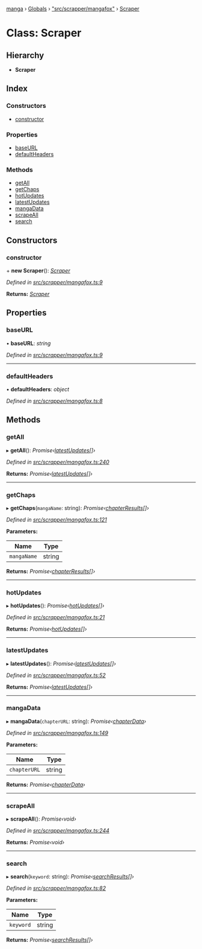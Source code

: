 [manga](../README.md) › [Globals](../globals.md) › ["src/scrapper/mangafox"](../modules/_src_scrapper_mangafox_.md) › [Scraper](_src_scrapper_mangafox_.scraper.md)

# Class: Scraper

## Hierarchy

* **Scraper**

## Index

### Constructors

* [constructor](_src_scrapper_mangafox_.scraper.md#constructor)

### Properties

* [baseURL](_src_scrapper_mangafox_.scraper.md#baseurl)
* [defaultHeaders](_src_scrapper_mangafox_.scraper.md#defaultheaders)

### Methods

* [getAll](_src_scrapper_mangafox_.scraper.md#getall)
* [getChaps](_src_scrapper_mangafox_.scraper.md#getchaps)
* [hotUpdates](_src_scrapper_mangafox_.scraper.md#hotupdates)
* [latestUpdates](_src_scrapper_mangafox_.scraper.md#latestupdates)
* [mangaData](_src_scrapper_mangafox_.scraper.md#mangadata)
* [scrapeAll](_src_scrapper_mangafox_.scraper.md#scrapeall)
* [search](_src_scrapper_mangafox_.scraper.md#search)

## Constructors

###  constructor

\+ **new Scraper**(): *[Scraper](_src_scrapper_mangafox_.scraper.md)*

*Defined in [src/scrapper/mangafox.ts:9](https://github.com/tushar1210/manga-node/blob/6ab85fc/src/scrapper/mangafox.ts#L9)*

**Returns:** *[Scraper](_src_scrapper_mangafox_.scraper.md)*

## Properties

###  baseURL

• **baseURL**: *string*

*Defined in [src/scrapper/mangafox.ts:9](https://github.com/tushar1210/manga-node/blob/6ab85fc/src/scrapper/mangafox.ts#L9)*

___

###  defaultHeaders

• **defaultHeaders**: *object*

*Defined in [src/scrapper/mangafox.ts:8](https://github.com/tushar1210/manga-node/blob/6ab85fc/src/scrapper/mangafox.ts#L8)*

## Methods

###  getAll

▸ **getAll**(): *Promise‹[latestUpdates](../interfaces/_src_interfaces_responses_main_.latestupdates.md)[]›*

*Defined in [src/scrapper/mangafox.ts:240](https://github.com/tushar1210/manga-node/blob/6ab85fc/src/scrapper/mangafox.ts#L240)*

**Returns:** *Promise‹[latestUpdates](../interfaces/_src_interfaces_responses_main_.latestupdates.md)[]›*

___

###  getChaps

▸ **getChaps**(`mangaName`: string): *Promise‹[chapterResults](../interfaces/_src_interfaces_responses_main_.chapterresults.md)[]›*

*Defined in [src/scrapper/mangafox.ts:121](https://github.com/tushar1210/manga-node/blob/6ab85fc/src/scrapper/mangafox.ts#L121)*

**Parameters:**

Name | Type |
------ | ------ |
`mangaName` | string |

**Returns:** *Promise‹[chapterResults](../interfaces/_src_interfaces_responses_main_.chapterresults.md)[]›*

___

###  hotUpdates

▸ **hotUpdates**(): *Promise‹[hotUpdates](../interfaces/_src_interfaces_responses_main_.hotupdates.md)[]›*

*Defined in [src/scrapper/mangafox.ts:21](https://github.com/tushar1210/manga-node/blob/6ab85fc/src/scrapper/mangafox.ts#L21)*

**Returns:** *Promise‹[hotUpdates](../interfaces/_src_interfaces_responses_main_.hotupdates.md)[]›*

___

###  latestUpdates

▸ **latestUpdates**(): *Promise‹[latestUpdates](../interfaces/_src_interfaces_responses_main_.latestupdates.md)[]›*

*Defined in [src/scrapper/mangafox.ts:52](https://github.com/tushar1210/manga-node/blob/6ab85fc/src/scrapper/mangafox.ts#L52)*

**Returns:** *Promise‹[latestUpdates](../interfaces/_src_interfaces_responses_main_.latestupdates.md)[]›*

___

###  mangaData

▸ **mangaData**(`chapterURL`: string): *Promise‹[chapterData](../interfaces/_src_interfaces_responses_main_.chapterdata.md)›*

*Defined in [src/scrapper/mangafox.ts:149](https://github.com/tushar1210/manga-node/blob/6ab85fc/src/scrapper/mangafox.ts#L149)*

**Parameters:**

Name | Type |
------ | ------ |
`chapterURL` | string |

**Returns:** *Promise‹[chapterData](../interfaces/_src_interfaces_responses_main_.chapterdata.md)›*

___

###  scrapeAll

▸ **scrapeAll**(): *Promise‹void›*

*Defined in [src/scrapper/mangafox.ts:244](https://github.com/tushar1210/manga-node/blob/6ab85fc/src/scrapper/mangafox.ts#L244)*

**Returns:** *Promise‹void›*

___

###  search

▸ **search**(`keyword`: string): *Promise‹[searchResults](../interfaces/_src_interfaces_responses_main_.searchresults.md)[]›*

*Defined in [src/scrapper/mangafox.ts:82](https://github.com/tushar1210/manga-node/blob/6ab85fc/src/scrapper/mangafox.ts#L82)*

**Parameters:**

Name | Type |
------ | ------ |
`keyword` | string |

**Returns:** *Promise‹[searchResults](../interfaces/_src_interfaces_responses_main_.searchresults.md)[]›*
